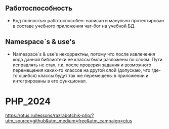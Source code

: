 ## Работоспособность
- Код полностью работоспособен: написан и манульно протестирован в составе учебного приложения чат-бот на учебной БД.

## Namespace`s & use's
- Namespace`s & use's некорректны, потому что после извлечения кода данной библиотеки её классы были разложены по слоям.
Пути исправлять не стал, т.к. после проверки задания и возможного перемещения каких-то классов на другой слой (допускаю, что где-то ошибся) 
классы будут так же перемещены в приложении и интегрированы в его функционал.











# PHP_2024
https://otus.ru/lessons/razrabotchik-php/?utm_source=github&utm_medium=free&utm_campaign=otus